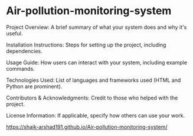 # Air-pollution-monitoring-system
Project Overview: A brief summary of what your system does and why it's useful.

Installation Instructions: Steps for setting up the project, including dependencies.

Usage Guide: How users can interact with your system, including example commands.

Technologies Used: List of languages and frameworks used (HTML and Python are prominent).

Contributors & Acknowledgments: Credit to those who helped with the project.

License Information: If applicable, specify how others can use your work.

https://shaik-arshad191.github.io/Air-pollution-monitoring-system/
